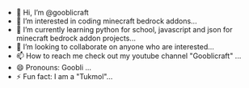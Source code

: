 - 👋 Hi, I’m @gooblicraft
- 👀 I’m interested in coding minecraft bedrock addons...
- 🌱 I’m currently learning python for school, javascript and json for minecraft bedrock addon projects...
- 💞️ I’m looking to collaborate on anyone who are interested...
- 📫 How to reach me check out my youtube channel "Gooblicraft" ...
- 😄 Pronouns: Goobli ...
- ⚡ Fun fact: I am a "Tukmol"...

<!---
gooblicraft/gooblicraft is a ✨ special ✨ repository because its `README.md` (this file) appears on your GitHub profile.
You can click the Preview link to take a look at your changes.
--->
